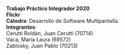 **Trabajo Práctico Integrador 2020**  
**Flickr**  
**Cátedra**: Desarrollo de Software Multipantalla.  
**Integrantes**:  
Cerutti Roldán, Juan Cerutti (70714)  
Vaca, María Laura (69572)  
Zablosky, Juan Pablo (70213)  
